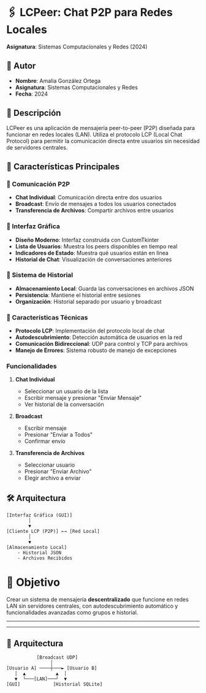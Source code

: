  
# 🖇️ LCPeer: Chat P2P para Redes Locales
**Asignatura**: Sistemas Computacionales y Redes 
(2024)  
## 👥 Autor
- **Nombre**: Amalia González Ortega
- **Asignatura**: Sistemas Computacionales y Redes
- **Fecha**: 2024

## 📝 Descripción
LCPeer es una aplicación de mensajería peer-to-peer (P2P) diseñada para funcionar en redes locales (LAN). Utiliza el protocolo LCP (Local Chat Protocol) para permitir la comunicación directa entre usuarios sin necesidad de servidores centrales.

## 🎯 Características Principales

### 🔹 Comunicación P2P
- **Chat Individual**: Comunicación directa entre dos usuarios
- **Broadcast**: Envío de mensajes a todos los usuarios conectados
- **Transferencia de Archivos**: Compartir archivos entre usuarios

### 🔹 Interfaz Gráfica
- **Diseño Moderno**: Interfaz construida con CustomTkinter
- **Lista de Usuarios**: Muestra los peers disponibles en tiempo real
- **Indicadores de Estado**: Muestra qué usuarios están en línea
- **Historial de Chat**: Visualización de conversaciones anteriores

### 🔹 Sistema de Historial
- **Almacenamiento Local**: Guarda las conversaciones en archivos JSON
- **Persistencia**: Mantiene el historial entre sesiones
- **Organización**: Historial separado por usuario y broadcast

### 🔹 Características Técnicas
- **Protocolo LCP**: Implementación del protocolo local de chat
- **Autodescubrimiento**: Detección automática de usuarios en la red
- **Comunicación Bidireccional**: UDP para control y TCP para archivos
- **Manejo de Errores**: Sistema robusto de manejo de excepciones


### Funcionalidades
1. **Chat Individual**
   - Seleccionar un usuario de la lista
   - Escribir mensaje y presionar "Enviar Mensaje"
   - Ver historial de la conversación

2. **Broadcast**
   - Escribir mensaje
   - Presionar "Enviar a Todos"
   - Confirmar envío

3. **Transferencia de Archivos**
   - Seleccionar usuario
   - Presionar "Enviar Archivo"
   - Elegir archivo a enviar

## 🛠️ Arquitectura
```plaintext
[Interfaz Gráfica (GUI)]
        │
        ▼
[Cliente LCP (P2P)] ←→ [Red Local]
        │
        ▼
[Almacenamiento Local]
    - Historial JSON
    - Archivos Recibidos
```



# 🎯 Objetivo  
Crear un sistema de mensajería **descentralizado** que funcione en redes LAN sin servidores centrales, con autodescubrimiento automático y funcionalidades avanzadas como grupos e historial.  

---


---

## 🧩 Arquitectura  
```plaintext
           [Broadcast UDP]
                │
[Usuario A] ────┼───► [Usuario B]  
   │  ▲           ▲  │  
   ▼  └───[LAN]───┘  ▼  
[GUI]            [Historial SQLite]  
